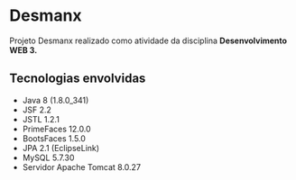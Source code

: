 # Desmanx

Projeto Desmanx realizado como atividade da disciplina **Desenvolvimento WEB 3.**

## Tecnologias envolvidas

- Java 8 (1.8.0_341)
- JSF 2.2
- JSTL 1.2.1
- PrimeFaces 12.0.0
- BootsFaces 1.5.0
- JPA 2.1 (EclipseLink)
- MySQL 5.7.30
- Servidor Apache Tomcat 8.0.27
